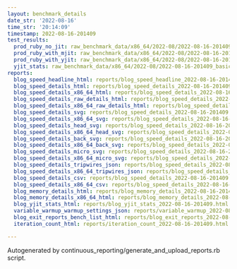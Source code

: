 ```yaml
---
layout: benchmark_details
date_str: '2022-08-16'
time_str: '20:14:09'
timestamp: 2022-08-16-201409
test_results:
  prod_ruby_no_jit: raw_benchmark_data/x86_64/2022-08/2022-08-16-201409_basic_benchmark_prod_ruby_no_jit.json
  prod_ruby_with_mjit: raw_benchmark_data/x86_64/2022-08/2022-08-16-201409_basic_benchmark_prod_ruby_with_mjit.json
  prod_ruby_with_yjit: raw_benchmark_data/x86_64/2022-08/2022-08-16-201409_basic_benchmark_prod_ruby_with_yjit.json
  yjit_stats: raw_benchmark_data/x86_64/2022-08/2022-08-16-201409_basic_benchmark_yjit_stats.json
reports:
  blog_speed_headline_html: reports/blog_speed_headline_2022-08-16-201409.html
  blog_speed_details_html: reports/blog_speed_details_2022-08-16-201409.html
  blog_speed_details_x86_64_html: reports/blog_speed_details_2022-08-16-201409.x86_64.html
  blog_speed_details_raw_details_html: reports/blog_speed_details_2022-08-16-201409.raw_details.html
  blog_speed_details_x86_64_raw_details_html: reports/blog_speed_details_2022-08-16-201409.x86_64.raw_details.html
  blog_speed_details_svg: reports/blog_speed_details_2022-08-16-201409.svg
  blog_speed_details_x86_64_svg: reports/blog_speed_details_2022-08-16-201409.x86_64.svg
  blog_speed_details_head_svg: reports/blog_speed_details_2022-08-16-201409.head.svg
  blog_speed_details_x86_64_head_svg: reports/blog_speed_details_2022-08-16-201409.x86_64.head.svg
  blog_speed_details_back_svg: reports/blog_speed_details_2022-08-16-201409.back.svg
  blog_speed_details_x86_64_back_svg: reports/blog_speed_details_2022-08-16-201409.x86_64.back.svg
  blog_speed_details_micro_svg: reports/blog_speed_details_2022-08-16-201409.micro.svg
  blog_speed_details_x86_64_micro_svg: reports/blog_speed_details_2022-08-16-201409.x86_64.micro.svg
  blog_speed_details_tripwires_json: reports/blog_speed_details_2022-08-16-201409.tripwires.json
  blog_speed_details_x86_64_tripwires_json: reports/blog_speed_details_2022-08-16-201409.x86_64.tripwires.json
  blog_speed_details_csv: reports/blog_speed_details_2022-08-16-201409.csv
  blog_speed_details_x86_64_csv: reports/blog_speed_details_2022-08-16-201409.x86_64.csv
  blog_memory_details_html: reports/blog_memory_details_2022-08-16-201409.html
  blog_memory_details_x86_64_html: reports/blog_memory_details_2022-08-16-201409.x86_64.html
  blog_yjit_stats_html: reports/blog_yjit_stats_2022-08-16-201409.html
  variable_warmup_warmup_settings_json: reports/variable_warmup_2022-08-16-201409.warmup_settings.json
  blog_exit_reports_bench_list_html: reports/blog_exit_reports_2022-08-16-201409.bench_list.html
  iteration_count_html: reports/iteration_count_2022-08-16-201409.html

---
```

Autogenerated by continuous_reporting/generate_and_upload_reports.rb script.
